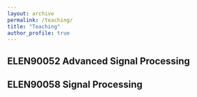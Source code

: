 ```yaml
---
layout: archive
permalink: /teaching/
title: "Teaching"
author_profile: true
---
```



## ELEN90052 Advanced Signal Processing


## ELEN90058 Signal Processing

